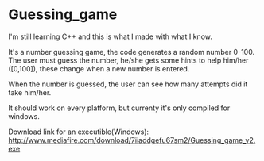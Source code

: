 Guessing_game
=============

I'm still learning C++ and this is what I made with what I know.

It's a number guessing game, the code generates a random number 0-100.
The user must guess the number, he/she gets some hints to help him/her ([0,100]),
these change when a new number is entered.

When the number is guessed, the user can see how many attempts did it take him/her.

It should work on every platform, but currenty it's only compiled for windows.

Download link for an executible(Windows): http://www.mediafire.com/download/7iiaddgefu67sm2/Guessing_game_v2.exe
